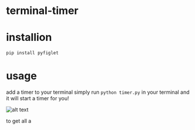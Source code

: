 # terminal-timer

# installion
    
    pip install pyfiglet



# usage
add a timer to your terminal
simply run `python timer.py` in your terminal and it will start a timer for you!

![alt text](https://user-images.githubusercontent.com/18407635/200200762-725dd6a2-dce1-4757-94f4-26dbbabff81c.jpg)

to get all a
